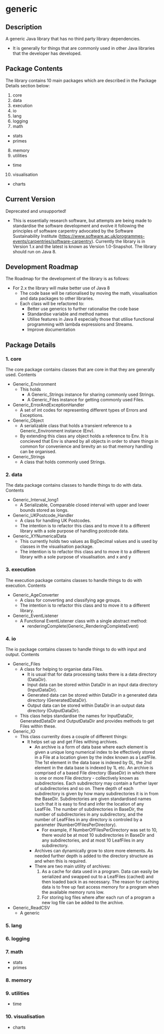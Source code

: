 # generic
## Description
A generic Java library that has no third party library dependencies.
  - It is generally for things that are commonly used in other Java libraries that the developer has developed.
## Package Contents
The library contains 10 main packages which are described in the Package Details section below:
1. core
2. data
3. execution
4. io
5. lang
6. logging
7. math
  - stats
  - primes
8. memory
9. utilities
  - time
10. visualisation
  - charts
## Current Version
Deprecated and unsupported!
  - This is essentially research software, but attempts are being made to standardise the software development and evolve it following the principles of software carpentry advocated by the Software Sustainability Institute (https://www.software.ac.uk/programmes-events/carpentries/software-carpentry).
Currently the library is in Version 1.x and the latest is known as Version 1.0-Snapshot.
The library should run on Java 8.
## Development Roadmap
The Roadmap for the development of the library is as follows:
- For 2.x the library will make better use of Java 8
  - The code base will be rationalised by moving the math, visualisation and data packages to other libraries.
  - Each class will be refactored to:
    - Better use generics to further rationalise the code base
    - Standardise variable and method names
    - Utilise features in Java 8 especially those that utilise functional programming with lambda expressions and Streams.
    - Improve documentation
## Package Details 
### 1. core
The core package contains classes that are core in that they are generally used.
Contents
  - Generic_Environment
    - This holds
      - A Generic_Strings instance for sharing commonly used Strings.
      - A Generic_Files instance for getting commonly used Files.
  - Generic_ErrorAndExceptionHandler
    - A set of int codes for representing different types of Errors and Exceptions. 
  - Generic_Object
    - A serializable class that holds a transient reference to a Generic_Environment instance (Env).
    - By extending this class any object holds a reference to Env. It is concieved that Env is shared by all objects in order to share things in common for convenience and brevity an so that memory handling can be organised. 
  - Generic_Strings
    - A class that holds commonly used Strings.
### 2. data
The data package contains classes to handle things to do with data.
Contents
  - Generic_Interval_long1
    - A Serializable, Comparable closed interval with upper and lower bounds stored as longs.
  - Generic_UKPostcode_Handler
    - A class for handling UK Postcodes.
    - The intention is to refactor this class and to move it to a different library with a sole purpose of handling postcode data.
  - Generic_XYNumericalData
    - This currently holds two values as BigDecimal values and is used by classes in the visualisation package.
    - The intention is to refactor this class and to move it to a different library with a sole purpose of visualisation.
    and x and y
### 3. execution
The execution package contains classes to handle things to do with execution.
Contents
  - Generic_AgeConverter
    - A class for converting and classifying age groups.
    - The intention is to refactor this class and to move it to a different library.
  - Generic_EventListener
    - A Functional EventListener class with a single abstract method:
      - renderingComplete(Generic_RenderingCompleteEvent)
### 4. io
The io package contains classes to handle things to do with input and output.
Contents
  - Generic_Files
    - A class for helping to organise data Files.
      - It is usual that for data processing tasks there is a data directory (DataDir).
      - Input data can be stored within DataDir in an input data directory (InputDataDir).
      - Generated data can be stored within DataDir in a generated data directory (GeneratedDataDir).
      - Output data can be stored within DataDir in an output data directory (OutputDataDir).
    - This class helps standardise the names for InputDataDir, GeneratedDataDir and OutputDataDir and provides methods to get Files within these.
  - Generic_IO
    - This class currenlty does a couple of different things:
      - It helps set up and get Files withing archives.
        - An archive is a form of data base where each element is given a unique long numerical index to be effectively stored in a File at a location given by the index known as a LeafFile. The 1st element in the data base is indexed by 0L, the 2nd element in the data base is indexed by 1L etc. An archive is comprised of a based File directory (BaseDir) in which there is one or more File directory - collectively known as subdirectories. Each subdirectory may contain a further layer of subdirectories and so on. There depth of each subdirectory is given by how many subdirectories it is in from the BaseDir. Subdirectories are given standardised names such that it is easy to find and infer the location of any LeafFile. The number of subdirectories in BaseDir, the number of subdirectories in any subdirectory, and the number of LeafFiles in any directory is controled by a parameter (NumberOfFilesPerDirectory).
          - For example, if NumberOfFilesPerDirectory was set to 10, there would be at most 10 subdirectories in BaseDir and any subdirectories, and at most 10 LeafFiles in any subdirectory.
        - Archives can dynamically grow to store more elements. As needed further depth is added to the directory structure as and when this is required.
        - There are two main utility of archives:
          1. As a cache for data used in a program. Data can easily be serialized and swapped out to a LeafFiles (cached) and then loaded back in as necessary. The reason for caching data is to free up fast access memory for a program when the available memory runs low.
          2. For storing log files where after each run of a program a new log file can be added to the archive.
  - Generic_ReadCSV
    - A generic 
### 5. lang
### 6. logging
### 7. math
  - stats
  - primes
### 8. memory
### 9. utilities
  - time
### 10. visualisation
  - charts
